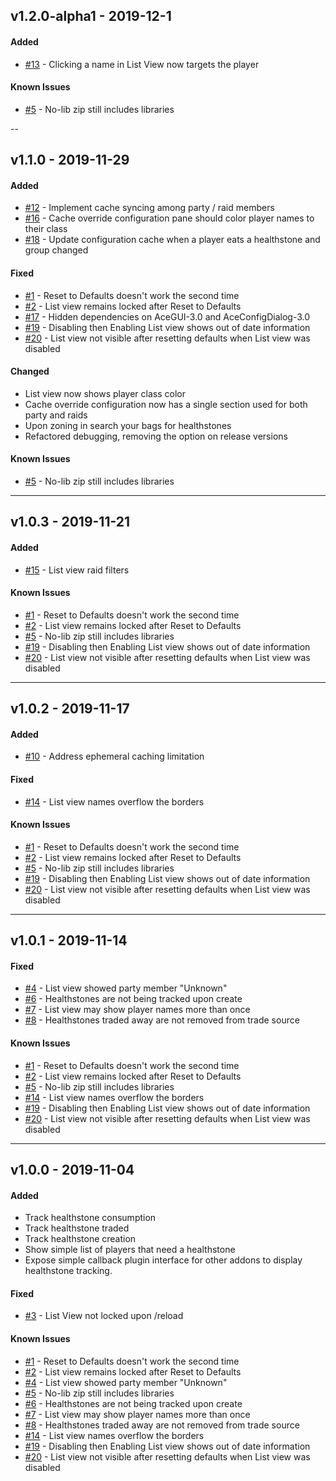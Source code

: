 ## v1.2.0-alpha1 - 2019-12-1
#### Added
* [#13] - Clicking a name in List View now targets the player
#### Known Issues
* [#5] - No-lib zip still includes libraries

--

## v1.1.0 - 2019-11-29
#### Added
* [#12] - Implement cache syncing among party / raid members
* [#16] - Cache override configuration pane should color player names to their class
* [#18] - Update configuration cache when a player eats a healthstone and group changed
#### Fixed
* [#1] - Reset to Defaults doesn't work the second time
* [#2] - List view remains locked after Reset to Defaults
* [#17] - Hidden dependencies on AceGUI-3.0 and AceConfigDialog-3.0
* [#19] - Disabling then Enabling List view shows out of date information
* [#20] - List view not visible after resetting defaults when List view was disabled
#### Changed
* List view now shows player class color
* Cache override configuration now has a single section used for both party and raids
* Upon zoning in search your bags for healthstones
* Refactored debugging, removing the option on release versions
#### Known Issues
* [#5] - No-lib zip still includes libraries

---

## v1.0.3 - 2019-11-21
#### Added
* [#15] - List view raid filters
#### Known Issues
* [#1] - Reset to Defaults doesn't work the second time
* [#2] - List view remains locked after Reset to Defaults
* [#5] - No-lib zip still includes libraries
* [#19] - Disabling then Enabling List view shows out of date information
* [#20] - List view not visible after resetting defaults when List view was disabled

---

## v1.0.2 - 2019-11-17
#### Added
* [#10] - Address ephemeral caching limitation
#### Fixed
* [#14] - List view names overflow the borders
#### Known Issues
* [#1] - Reset to Defaults doesn't work the second time
* [#2] - List view remains locked after Reset to Defaults
* [#5] - No-lib zip still includes libraries
* [#19] - Disabling then Enabling List view shows out of date information
* [#20] - List view not visible after resetting defaults when List view was disabled

---

## v1.0.1 - 2019-11-14
#### Fixed
* [#4] - List view showed party member "Unknown"
* [#6] - Healthstones are not being tracked upon create
* [#7] - List view may show player names more than once
* [#8] - Healthstones traded away are not removed from trade source
#### Known Issues
* [#1] - Reset to Defaults doesn't work the second time
* [#2] - List view remains locked after Reset to Defaults
* [#5] - No-lib zip still includes libraries
* [#14] - List view names overflow the borders
* [#19] - Disabling then Enabling List view shows out of date information
* [#20] - List view not visible after resetting defaults when List view was disabled

---

## v1.0.0 - 2019-11-04
#### Added
* Track healthstone consumption
* Track healthstone traded
* Track healthstone creation
* Show simple list of players that need a healthstone
* Expose simple callback plugin interface for other addons to display healthstone tracking.
#### Fixed
* [#3] - List View not locked upon /reload
#### Known Issues
* [#1] - Reset to Defaults doesn't work the second time
* [#2] - List view remains locked after Reset to Defaults
* [#4] - List view showed party member "Unknown"
* [#5] - No-lib zip still includes libraries
* [#6] - Healthstones are not being tracked upon create
* [#7] - List view may show player names more than once
* [#8] - Healthstones traded away are not removed from trade source
* [#14] - List view names overflow the borders
* [#19] - Disabling then Enabling List view shows out of date information
* [#20] - List view not visible after resetting defaults when List view was disabled

[#1]: https://www.curseforge.com/wow/addons/warlock-healthstone-tracker/issues/1
[#2]: https://www.curseforge.com/wow/addons/warlock-healthstone-tracker/issues/2
[#3]: https://www.curseforge.com/wow/addons/warlock-healthstone-tracker/issues/3
[#4]: https://www.curseforge.com/wow/addons/warlock-healthstone-tracker/issues/4
[#5]: https://www.curseforge.com/wow/addons/warlock-healthstone-tracker/issues/5
[#6]: https://www.curseforge.com/wow/addons/warlock-healthstone-tracker/issues/6
[#7]: https://www.curseforge.com/wow/addons/warlock-healthstone-tracker/issues/7
[#8]: https://www.curseforge.com/wow/addons/warlock-healthstone-tracker/issues/8
[#10]: https://www.curseforge.com/wow/addons/warlock-healthstone-tracker/issues/10
[#12]: https://www.curseforge.com/wow/addons/warlock-healthstone-tracker/issues/12
[#13]: https://www.curseforge.com/wow/addons/warlock-healthstone-tracker/issues/13
[#14]: https://www.curseforge.com/wow/addons/warlock-healthstone-tracker/issues/14
[#15]: https://www.curseforge.com/wow/addons/warlock-healthstone-tracker/issues/15
[#16]: https://www.curseforge.com/wow/addons/warlock-healthstone-tracker/issues/16
[#17]: https://www.curseforge.com/wow/addons/warlock-healthstone-tracker/issues/17
[#18]: https://www.curseforge.com/wow/addons/warlock-healthstone-tracker/issues/18
[#19]: https://www.curseforge.com/wow/addons/warlock-healthstone-tracker/issues/19
[#20]: https://www.curseforge.com/wow/addons/warlock-healthstone-tracker/issues/20
